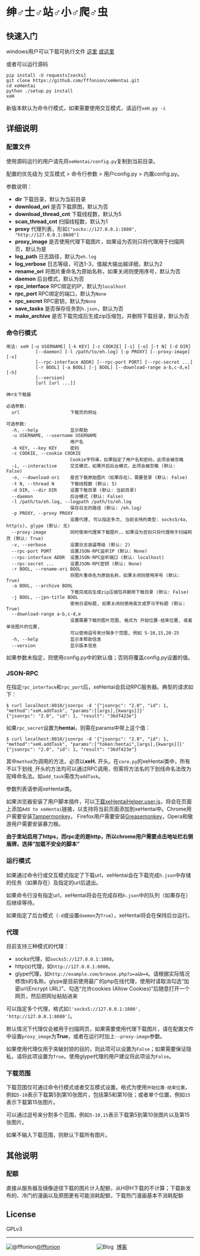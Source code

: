 ﻿# 绅♂士♂站♂小♂爬♂虫

## 快速入门

windows用户可以下载可执行文件 [这里](https://github.com/fffonion/xeHentai/releases) [或这里](http://dl.yooooo.us/share/xeHentai/)

或者可以运行源码

```shell
pip install -U requests[socks]
git clone https://github.com/fffonion/xeHentai.git
cd xeHentai
python ./setup.py install
xeH
```

新版本默认为命令行模式，如果需要使用交互模式，请运行`xeH.py -i`

## 详细说明

### 配置文件

使用源码运行的用户请先将`xeHentai/config.py`复制到当前目录。

配置的优先级为 交互模式 > 命令行参数 > 用户config.py > 内置config.py。

参数说明：

 - **dir** 下载目录，默认为当前目录
 - **download_ori** 是否下载原图，默认为否
 - **download_thread_cnt** 下载线程数，默认为5
 - **scan_thread_cnt** 扫描线程数，默认为1
 - **proxy** 代理列表，形如`["socks://127.0.0.1:1080", "http://127.0.0.1:8080"]`
 - **proxy_image** 是否使用代理下载图片，如果设为否则只将代理用于扫描网页，默认为是
 - **log_path** 日志路径，默认为`eh.log`
 - **log_verbose** 日志等级，可选1-3，值越大输出越详细，默认为2
 - **rename_ori** 将图片重命名为原始名称，如果关闭则使用序号，默认为否
 - **daemon** 后台模式，默认为否
 - **rpc_interface** RPC绑定的IP，默认为`localhost`
 - **rpc_port** RPC绑定的端口，默认为`None`
 - **rpc_secret** RPC密钥，默认为`None`
 - **save_tasks** 是否保存任务到`h.json`，默认为否
 - **make_archive** 是否下载完成后生成zip压缩包，并删除下载目录，默认为否

### 命令行模式
```
用法: xeH [-u USERNAME] [-k KEY] [-c COOKIE] [-i] [-o] [-t N] [-d DIR]
           [--daemon] [-l /path/to/eh.log] [-p PROXY] [--proxy-image] [-v]
           [--rpc-interface ADDR] [--rpc-port PORT] [--rpc-secret ...]
           [-r BOOL] [-a BOOL] [-j BOOL] [--download-range a-b,c-d,e] [-h]
           [--version]
           [url [url ...]]

绅♂士下载器

必选参数:
  url                   下载页的网址

可选参数:
  -h, --help            显示帮助
  -u USERNAME, --username USERNAME
                        用户名
  -k KEY, --key KEY     密码
  -c COOKIE, --cookie COOKIE
                        Cookie字符串，如果指定了用户名和密码，此项会被忽略
  -i, --interactive     交互模式，如果开启后台模式，此项会被忽略 (默认: False)
  -o, --download-ori    是否下载原始图片（如果存在），需要登录 (默认: False)
  -t N, --thread N      下载线程数 (默认: 5)
  -d DIR, --dir DIR     设置下载目录 (默认: 当前目录)
  --daemon              后台模式 (默认: False)
  -l /path/to/eh.log, --logpath /path/to/eh.log
                        保存日志的路径 (默认: /eh.log)
  -p PROXY, --proxy PROXY
                        设置代理, 可以指定多次, 当前支持的类型: socks5/4a, http(s), glype (默认: 无)
  --proxy-image         同时使用代理来下载图片，，如果设为否则只将代理用于扫描网页 (默认: True)
  -v, --verbose         设置日志装逼等级 (默认: 2)
  --rpc-port PORT       设置JSON-RPC监听IP (默认: None)
  --rpc-interface ADDR  设置JSON-RPC监听端口 (默认: localhost)
  --rpc-secret ...      设置JSON-RPC密钥 (默认: None)
  -r BOOL, --rename-ori BOOL
                        将图片重命名为原始名称，如果关闭则使用序号 (默认: True)
  -a BOOL, --archive BOOL
                        下载完成后生成zip压缩包并删除下载目录 (默认: False)
  -j BOOL, --jpn-title BOOL
                        使用日语标题, 如果关闭则使用英文或罗马字标题 (默认: True)
  --download-range a-b,c-d,e
                        设置需要下载的图片范围, 格式为 开始位置-结束位置, 或者单张图片的位置,
                        可以使用逗号来分隔多个范围, 例如 5-10,15,20-25
  -h, --help            显示本帮助信息
  --version             显示版本信息

```

如果参数未指定，则使用config.py中的默认值；否则将覆盖config.py设置的值。

### JSON-RPC

在指定`rpc_interface`和`rpc_port`后，xeHentai会启动RPC服务器。典型的请求如下：

```
$ curl localhost:8010/jsonrpc -d '{"jsonrpc": "2.0", "id": 1, "method":"xeH.addTask", "params":[[args],{kwargs}]}'
{"jsonrpc": "2.0", "id": 1, "result": "36df423e"}
```

如果`rpc_secret`设置为**hentai**，则需在params中带上这个值：
```
$ curl localhost:8010/jsonrpc -d '{"jsonrpc": "2.0", "id": 1, "method":"xeH.addTask", "params":["token:hentai",[args],{kwargs}]}'
{"jsonrpc": "2.0", "id": 1, "result": "36df423e"}
```

其中`method`为调用的方法，必须以**xeH.** 开头。在`core.py`的xeHentai类中，所有不以下划线`_`开头的方法均可以通过RPC调用，但需将方法名的下划线命名法改为驼峰命名法。如`add_task`需改为`addTask`。

参数列表请参阅xeHentai类。

如果浏览器安装了用户脚本插件，可以[下载xeHentaiHelper.user.js](http://dl.yooooo.us/userscripts/xeHentaiHelper.user.js)，将会在页面上添加`Add to xeHentai`链接，以支持将当前页面添加到xeHentai中。Chrome用户需要安装[Tampermonkey](https://chrome.google.com/webstore/detail/tampermonkey/dhdgffkkebhmkfjojejmpbldmpobfkfo)，
Firefox用户需要安装[Greasemonkey](https://addons.mozilla.org/en-US/firefox/addon/greasemonkey/)，Opera和傲游用户需要安装暴力猴。

**由于里站启用了https，而rpc走的是http，所以chrome用户需要点击地址栏右侧盾牌，选择“加载不安全的脚本”**

### 运行模式

如果通过命令行或交互模式指定了下载url，xeHentai会在下载完成`h.json`中存储的任务（如果存在）及指定的url后退出。

如果命令行没有指定url，xeHentai将会在完成存档`h.json`中的队列（如果存在）后继续等待。

如果指定了后台模式（`-d`或设置`daemon`为`True`），xeHentai将会在保持后台运行。

### 代理

目前支持三种模式的代理：

 - socks代理，如`socks5://127.0.0.1:1080`。
 - http(s)代理，如`http://127.0.0.1:8080`。
 - glype代理，如`http://example.com/browse.php?u=a&b=4`。请根据实际情况修改`b`的名称。glype是目前使用最广的php在线代理，使用时请取消勾选“加密url(Encrypt URL)”、勾选“允许cookies (Allow Cookies)”后随意打开一个网页，然后把网址粘贴进来

可以指定多个代理，格式如`['socks5://127.0.0.1:1080', 'http://127.0.0.1:8080']`。

默认情况下代理仅会被用于扫描网页，如果需要使用代理下载图片，请在配置文件中设置`proxy_image`为**True**，或者在运行时加上`--proxy-image`参数。

如果使用代理仅用于突破封锁的目的，则此项可以设置为`False`；如果需要保证隐私，请将此项设置为`True`。使用glype代理的用户建议将此项设为`False`。

### 下载范围

下载范围仅可通过命令行模式或者交互模式设置。格式为使用`开始位置-结束位置`，例如`5-10`表示下载第5到第10张图片，包括第5和第10张；或者单个位置，例如`15`表示下载第15张图片。

可以通过逗号来分割多个范围，例如`5-10,15`表示下载第5到第10张图片以及第15张图片。

如果不输入下载范围，则默认下载所有图片。


## 其他说明

### 配额

直接从服务器及镜像途径下载的图片计入配额，从H@H下载的不计算；下载新发布的、冷门的漫画以及原图更有可能消耗配额，下载热门漫画基本不消耗配额

## License

GPLv3
***
![@fffonion](http://img.t.sinajs.cn/t5/style/images/register/logo.png)[@fffonion](http://weibo.com/376463435)&nbsp;&nbsp;&nbsp;&nbsp;&nbsp;&nbsp;&nbsp;&nbsp;&nbsp;&nbsp;&nbsp;&nbsp;&nbsp;&nbsp;&nbsp;&nbsp;&nbsp;&nbsp;&nbsp;&nbsp;&nbsp;&nbsp;&nbsp;&nbsp;&nbsp;![Blog](https://s.w.org/about/images/logos/wordpress-logo-32-blue.png)&nbsp;&nbsp;[博客](https://yooooo.us)

